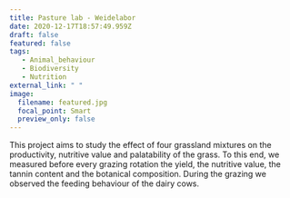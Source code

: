 ```yaml
---
title: Pasture lab - Weidelabor
date: 2020-12-17T18:57:49.959Z
draft: false
featured: false
tags:
   - Animal_behaviour
   - Biodiversity
   - Nutrition
external_link: " "
image:
  filename: featured.jpg
  focal_point: Smart
  preview_only: false
---
```

This project aims to study the effect of four grassland mixtures on the productivity, nutritive value and palatability of the grass. To this end, we measured before every grazing rotation the yield, the nutritive value, the tannin content and the botanical composition. During the grazing we observed the feeding behaviour of the dairy cows.
